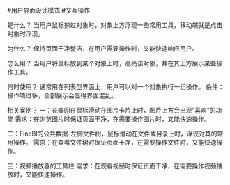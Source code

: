 #用户界面设计模式 #交互操作 

是什么？
当用户鼠标掠过对象时，对象上方浮现一些常用工具，移动端就是点击对象时浮现。

为什么？
保持页面干净整洁，在用户需要操作时，又能快速响应用户。

怎么用？
当用户将鼠标放到某个对象上时，高亮该对象，并在其上方展示某些操作工具。

何时使用？
通常用在列表型界面上，用户可以对一个对象执行一组操作。
条件：操作项过多，全部展示会显得界面混乱。

相关案例？
一：花瓣网在鼠标滑动在图片卡片上时，图片上方会出现“喜欢”的功能
需求：在浏览图片时保证页面干净，在需要操作图片时，又能快速操作。

二：FineBI的公共数据-左侧文件树，鼠标滑动在文件或目录上时，浮现对其的常用操作。
需求：在查看文件树时保证页面干净，在需要操作文件时，又能快速操作。

三：视频播放器的工具栏
需求：在观看视频时保证页面干净，在需要操作视频播放时，又能快速操作。
